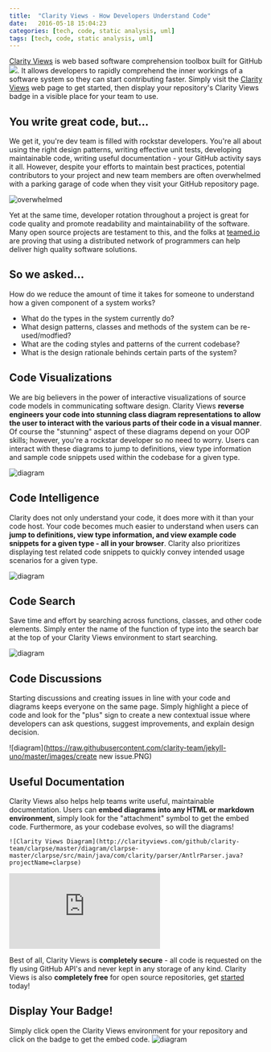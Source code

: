 ```yaml
---
title:  "Clarity Views - How Developers Understand Code"
date:   2016-05-18 15:04:23
categories: [tech, code, static analysis, uml]
tags: [tech, code, static analysis, uml]
---
```


<p class="lead"><a href="http://clarityviews.com">Clarity Views</a> is web based software comprehension toolbox built for GitHub <img style="display: inline-block; margin:0;" src="http://clarityviews.com/badge">. It allows developers to rapidly comprehend the inner workings of a software system so they can start contributing faster. Simply visit the <a href="http://clarityviews.com">Clarity Views</a> web page to get started, then display your repository's Clarity Views badge in a visible place for your team to use. </p>

<span class="fa fa-question-circle-o"></span>

## You write great code, but...
We get it, you're dev team is filled with rockstar developers. You're all about using the right design patterns, writing effective unit tests, developing maintainable code, writing useful documentation - your GitHub activity says it all. However, despite your efforts to maintain best practices, potential contributors to your project and new team members are often overwhelmed with a parking garage of code when they visit your GitHub repository page.  


![overwhelmed](https://raw.githubusercontent.com/clarity-team/jekyll-uno/master/images/overwhelmed.gif)

Yet at the same time,  developer rotation throughout a project is great for code quality and promote readability and maintainability of the software. Many open source projects are testament to this, and the folks at [teamed.io](http://www.teamed.io/) are proving that using a distributed network of programmers can help deliver high quality software solutions.

## So we asked... 
How do we reduce the amount of time it takes for someone to understand how a given component of a system works? 

-   What do the types in the system currently do?
-   What design patterns, classes and methods of the system can be re-used/modfied?
-   What are the coding styles and patterns of the current codebase?
-   What is the design rationale behinds certain parts of the system?


##  Code Visualizations
We are big believers in the power of interactive visualizations of source code models in communicating software design. Clarity Views **reverse engineers your code into stunning class diagram representations to allow the user to interact with the various parts of their code in a visual manner**. Of course the "stunning" aspect of these diagrams depend on your OOP skills; however, you're a rockstar developer so no need to worry. Users can interact with these diagrams to jump to definitions, view type information and sample code snippets used within the codebase for a given type.

![diagram](https://raw.githubusercontent.com/clarity-team/jekyll-uno/master/images/diagram.PNG)

## Code Intelligence
Clarity does not only understand your code, it does more with it than your code host. Your code becomes much easier to understand when users can **jump to definitions, view type information, and view example code snippets for a given type - all in your browser**. Clarity also prioritizes displaying test related code snippets to quickly convey intended usage scenarios for a given type.

![diagram](https://raw.githubusercontent.com/clarity-team/jekyll-uno/master/images/code.PNG)

## Code Search
Save time and effort by searching across functions, classes, and other code elements. Simply enter the name of the function of type into the search bar at the top of your Clarity Views environment to start searching.

![diagram](https://raw.githubusercontent.com/clarity-team/jekyll-uno/master/images/search.PNG)

## Code Discussions
Starting discussions and creating issues in line with your code and diagrams keeps everyone on the same page. Simply highlight a piece of code and look for the "plus" sign to create a new contextual issue where developers can ask questions, suggest improvements, and explain design decision. 

![diagram](https://raw.githubusercontent.com/clarity-team/jekyll-uno/master/images/create new issue.PNG)

## Useful Documentation
Clarity Views also helps help teams write useful, maintainable documentation. Users can **embed diagrams into any HTML or markdown environment**, simply look for the "attachment" symbol to get the embed code. Furthermore, as your codebase evolves, so will the diagrams!

```
![Clarity Views Diagram](http://clarityviews.com/github/clarity-team/clarpse/master/diagram/clarpse-master/clarpse/src/main/java/com/clarity/parser/AntlrParser.java?projectName=clarpse)
````
![Clarity Views Diagram](http://clarityviews.com/embed/clarity-team/clarpse/master/diagram/clarpse-master/clarpse/src/main/java/com/clarity/parser/AntlrParser.java?projectName=clarpse)


<p class="lead">Best of all, Clarity Views is <b>completely secure</b> - all code is requested on the fly using GitHub API's and never kept in any storage of any kind. Clarity Views is also <b>completely free</b> for open source repositories, get <a href="http://clarityviews.com">started</a> today! </p>

## Display Your Badge!
Simply click open the Clarity Views environment for your repository and click on the badge to get the embed code.
![diagram](https://raw.githubusercontent.com/clarity-team/jekyll-uno/master/images/Badge.PNG)
